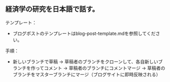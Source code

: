 
経済学の研究を日本語で話す。
-------------------------------------

テンプレート：
+ ブログポストのテンプレートはblog-post-template.mdを参照してください。

手順：
+ 新しいブランチで草稿 -> 草稿者のブランチをクローンして、各自新しいブランチを作ってコメント -> 草稿者のブランチにコメントマージ -> 草稿者のブランチをマスターブランチにマージ（ブログサイトに即時反映される）
